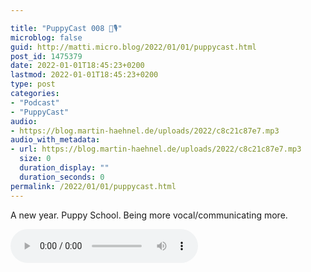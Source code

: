 ```yaml
---

title: "PuppyCast 008 🐶🎙"
microblog: false
guid: http://matti.micro.blog/2022/01/01/puppycast.html
post_id: 1475379
date: 2022-01-01T18:45:23+0200
lastmod: 2022-01-01T18:45:23+0200
type: post
categories:
- "Podcast"
- "PuppyCast"
audio:
- https://blog.martin-haehnel.de/uploads/2022/c8c21c87e7.mp3
audio_with_metadata:
- url: https://blog.martin-haehnel.de/uploads/2022/c8c21c87e7.mp3
  size: 0
  duration_display: ""
  duration_seconds: 0
permalink: /2022/01/01/puppycast.html
---
```

A new year. Puppy School. Being more vocal/communicating more.

<audio controls="controls" src="https://blog.martin-haehnel.de/uploads/2022/c8c21c87e7.mp3" preload="metadata" />

